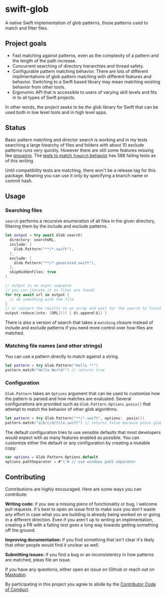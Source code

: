 # swift-glob

A native Swift implementation of glob patterns, those patterns used to match and filter files.

## Project goals

- Fast matching against patterns, even as the complexity of a pattern and the length of the path increase.
- Concurrent searching of directory hierarchies and thread safety.
- Configurable pattern matching behavior. There are lots of different implimentations of glob pattern matching with different features and behavior. Switching to a Swift based library may mean matching existing behavior from other tools.
- Ergonomic API that is accessible to users of varying skill levels and fits in to all types of Swift projects.

In other words, the project seeks to be _the_ glob library for Swift that can be used both in low level tools and in high level apps.

## Status

Basic pattern matching and director search is working and in my tests searching a large hiearchy of files and folders with about 10 exclude patterns runs very quickly. However there are still some features missing like [grouping](https://github.com/davbeck/swift-glob/issues/1). The [tests to match `fnmatch` behavior](https://github.com/davbeck/swift-glob/pull/5) has 588 failing tests as of this writing.

Until compatibility tests are matching, there won't be a release tag for this package. Meaning you can use it only by specifying a branch name or commit hash.

## Usage

### Searching files

`search` performs a recursive enumeration of all files in the given directory, filtering them by the include and exclude patterns.

```swift
let output = try await Glob.search(
  directory: searchURL,
  include: [
    Glob.Pattern("**/*.swift"),
  ],
  exclude: [
    Glob.Pattern("**/*.generated.swift"),
  ],
  skipHiddenFiles: true
)

// output is an async sequence
// you can iterate it as files are found:
for try await url in output {
  // do something with the file
}
// or convert the results to an array and wait for the search to finish:
output.reduce(into: [URL]()) { $0.append($1) }
```

There is also a version of search that takes a `matching` closure instead of include and exclude patterns if you need more control over how files are matched.

### Matching file names (and other strings)

You can use a pattern directly to match against a string.

```swift
let pattern = try Glob.Pattern("Hello *!")
pattern.match("Hello World!") // returns true
```

### Configuration

`Glob.Pattern` takes an `Options` argument that can be used to customize how the pattern is parsed and how matches are evaluated. Several configurations are provided such as `Glob.Pattern.Options.posix()` that attempt to match the behavior of other glob algorithms.

```swift
let pattern = try Glob.Pattern("**/*.swift", options: .posix())
pattern.match("a/b/c/d/file.swift") // returns false because posix glob patters don't support ** (path level wildcard) matching.
```

The default configuration tries to use sensible defaults that most developers would expect with as many features enabled as possible. You can customize either the default or any configuration by creating a mutable copy:

```swift
var options = Glob.Pattern.Options.default
options.pathSeparator = #"\"# // use windows path separator
```

## Contributing

Contributions are highly encouraged. Here are some ways you can contribute:

**Writing code:** if you see a missing piece of functionality or bug, I welcome pull requests. It's best to open an issue first to make sure you don't waste any effort in case what you are building is already being worked on or going in a different direction. Even if you aren't up to writing an implimentation, creating a PR with a failing test goes a long way towards getting something off the ground.

**Improving documentation:** if you find something that isn't clear it's likely that other people would find it unclear as well.

**Submitting issues:** if you find a bug or an inconsistentcy in how patterns are matched, pleas file an issue.

If you have any questions, either open an issue on Github or reach out on [Mastodon](https://tnku.co/@david).

By participating in this project you agree to abide by the [Contributor Code of Conduct](CODE_OF_CONDUCT.md).
